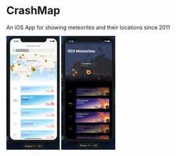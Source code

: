 # CrashMap
An iOS App for showing meteorites and their locations since 2011

<img src="crashmap-light.png" height="300"> <img src="crashmap-dark.png" height="300">
